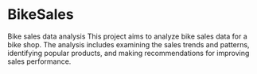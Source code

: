 # BikeSales
Bike sales data analysis
This project aims to analyze bike sales data for a bike shop. The analysis includes examining the sales trends and patterns, identifying popular products, and making recommendations for improving sales performance.
